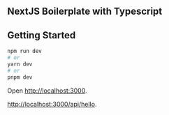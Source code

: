 ## NextJS Boilerplate with Typescript

## Getting Started


```bash
npm run dev
# or
yarn dev
# or
pnpm dev
```

Open [http://localhost:3000](http://localhost:3000).


[http://localhost:3000/api/hello](http://localhost:3000/api/hello).


